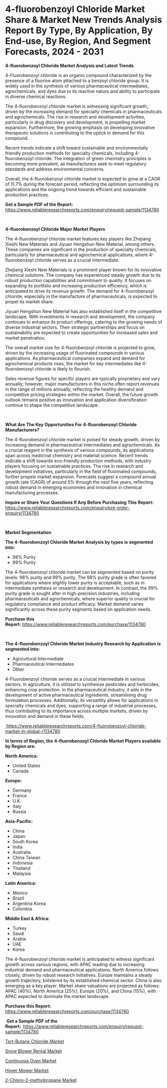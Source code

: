 <p><h1>4-fluorobenzoyl Chloride Market Share & Market New Trends Analysis Report By Type, By Application, By End-use, By Region, And Segment Forecasts, 2024 - 2031</h1></p><p><strong>4-fluorobenzoyl Chloride Market Analysis and Latest Trends</strong></p>
<p><p>4-Fluorobenzoyl chloride is an organic compound characterized by the presence of a fluorine atom attached to a benzoyl chloride group. It is widely used in the synthesis of various pharmaceutical intermediates, agrochemicals, and dyes due to its reactive nature and ability to participate in diverse chemical reactions. </p><p>The 4-fluorobenzoyl chloride market is witnessing significant growth, driven by the increasing demand for specialty chemicals in pharmaceuticals and agrochemicals. The rise in research and development activities, particularly in drug discovery and development, is propelling market expansion. Furthermore, the growing emphasis on developing innovative therapeutic solutions is contributing to the uptick in demand for this compound.</p><p>Recent trends indicate a shift toward sustainable and environmentally friendly production methods for specialty chemicals, including 4-fluorobenzoyl chloride. The integration of green chemistry principles is becoming more prevalent, as manufacturers seek to meet regulatory standards and address environmental concerns. </p><p>Overall, the 4-fluorobenzoyl chloride market is expected to grow at a CAGR of 11.7% during the forecast period, reflecting the optimism surrounding its applications and the ongoing trend towards efficient and sustainable production practices.</p></p>
<p><strong>Get a Sample PDF of the Report:&nbsp;</strong> <a href="https://www.reliableresearchreports.com/enquiry/request-sample/1134780?utm_campaign=8&utm_medium=2&utm_source=Github&utm_content=ia&utm_term=18122024&utm_id=4-fluorobenzoyl-chloride">https://www.reliableresearchreports.com/enquiry/request-sample/1134780</a></p>
<p>&nbsp;</p>
<p><strong>4-fluorobenzoyl Chloride Major Market Players</strong></p>
<p><p>The 4-fluorobenzoyl chloride market features key players like Zhejiang Xieshi New Materials and Jiyuan Hengshun New Material, among others. These companies are significant in the production of specialty chemicals, particularly for pharmaceutical and agrochemical applications, where 4-fluorobenzoyl chloride serves as a crucial intermediate.</p><p>Zhejiang Xieshi New Materials is a prominent player known for its innovative chemical solutions. The company has experienced steady growth due to its robust production capabilities and commitment to quality. It focuses on expanding its portfolio and increasing production efficiency, which is anticipated to drive its revenue growth. The demand for 4-fluorobenzoyl chloride, especially in the manufacture of pharmaceuticals, is expected to propel its market share.</p><p>Jiyuan Hengshun New Material has also established itself in the competitive landscape. With investments in research and development, the company continues to enhance its product offerings, catering to the growing needs of diverse industrial sectors. Their strategic partnerships and focus on sustainability are expected to create opportunities for increased sales and market penetration.</p><p>The overall market size for 4-fluorobenzoyl chloride is projected to grow, driven by the increasing usage of fluorinated compounds in various applications. As pharmaceutical companies expand and demand for agrochemical products rises, the market for key intermediates like 4-fluorobenzoyl chloride is likely to flourish.</p><p>Sales revenue figures for specific players are typically proprietary and vary annually; however, major manufacturers in this niche often report revenues in the range of millions annually, reflecting the healthy demand and competitive pricing strategies within the market. Overall, the future growth outlook remains positive as innovation and application diversification continue to shape the competitive landscape.</p></p>
<p>&nbsp;</p>
<p><strong>What Are The Key Opportunities For 4-fluorobenzoyl Chloride Manufacturers?</strong></p>
<p><p>The 4-fluorobenzoyl chloride market is poised for steady growth, driven by increasing demand in pharmaceutical intermediates and agrochemicals. As a crucial reagent in the synthesis of various compounds, its applications span across medicinal chemistry and material science. Recent trends indicate a shift towards eco-friendly production methods, with industry players focusing on sustainable practices. The rise in research and development initiatives, particularly in the field of fluorinated compounds, further propels market expansion. Forecasts suggest a compound annual growth rate (CAGR) of around 5% through the next five years, reflecting robust demand in emerging economies and innovation in chemical manufacturing processes.</p></p>
<p><strong>Inquire or Share Your Questions If Any Before Purchasing This Report:</strong> <a href="https://www.reliableresearchreports.com/enquiry/pre-order-enquiry/1134780?utm_campaign=8&utm_medium=2&utm_source=Github&utm_content=ia&utm_term=18122024&utm_id=4-fluorobenzoyl-chloride">https://www.reliableresearchreports.com/enquiry/pre-order-enquiry/1134780</a></p>
<p>&nbsp;</p>
<p><strong>Market Segmentation</strong></p>
<p><strong>The 4-fluorobenzoyl Chloride Market Analysis by types is segmented into:</strong></p>
<p><ul><li>98% Purity</li><li>99% Purity</li></ul></p>
<p><p>The 4-fluorobenzoyl chloride market can be segmented based on purity levels: 98% purity and 99% purity. The 98% purity grade is often favored for applications where slightly lower purity is acceptable, such as in intermediate synthesis or research and development. In contrast, the 99% purity grade is sought after in high-precision industries, including pharmaceuticals and agrochemicals, where superior quality is crucial for regulatory compliance and product efficacy. Market demand varies significantly across these purity segments based on application needs.</p></p>
<p><strong>Purchase this Report:&nbsp;</strong><a href="https://www.reliableresearchreports.com/purchase/1134780?utm_campaign=8&utm_medium=2&utm_source=Github&utm_content=ia&utm_term=18122024&utm_id=4-fluorobenzoyl-chloride">https://www.reliableresearchreports.com/purchase/1134780</a></p>
<p>&nbsp;</p>
<p><strong>The 4-fluorobenzoyl Chloride Market Industry Research by Application is segmented into:</strong></p>
<p><ul><li>Agricultural Intermediate</li><li>Pharmaceutical Intermediates</li><li>Other</li></ul></p>
<p><p>4-Fluorobenzoyl chloride serves as a crucial intermediate in various sectors. In agriculture, it is utilized to synthesize pesticides and herbicides, enhancing crop protection. In the pharmaceutical industry, it aids in the development of active pharmaceutical ingredients, streamlining drug formulation processes. Additionally, its versatility allows for applications in specialty chemicals and dyes, supporting a range of industrial processes, thus contributing to its importance across multiple markets, driven by innovation and demand in these fields.</p></p>
<p><a href="https://www.reliableresearchreports.com/4-fluorobenzoyl-chloride-market-in-global-r1134780?utm_campaign=8&utm_medium=2&utm_source=Github&utm_content=ia&utm_term=18122024&utm_id=4-fluorobenzoyl-chloride">&nbsp;https://www.reliableresearchreports.com/4-fluorobenzoyl-chloride-market-in-global-r1134780</a></p>
<p><strong>In terms of Region, the 4-fluorobenzoyl Chloride Market Players available by Region are:</strong></p>
<p>
    <p> <strong> North America: </strong>
        <ul>
            <li>United States</li>
            <li>Canada</li>
        </ul>
        </p> 
    <p> <strong> Europe: </strong>
        <ul>
            <li>Germany</li>
            <li>France</li>
            <li>U.K.</li>
            <li>Italy</li>
            <li>Russia</li>
        </ul>
        </p> 
    <p> <strong> Asia-Pacific: </strong>
        <ul>
            <li>China</li>
            <li>Japan</li>
            <li>South Korea</li>
            <li>India</li>
            <li>Australia</li>
            <li>China Taiwan</li>
            <li>Indonesia</li>
            <li>Thailand</li>
            <li>Malaysia</li>
        </ul>
        </p> 
    <p> <strong> Latin America: </strong>
        <ul>
            <li>Mexico</li>
            <li>Brazil</li>
            <li>Argentina Korea</li>
            <li>Colombia</li>
        </ul>
        </p> 
    <p> <strong> Middle East & Africa: </strong>
        <ul>
            <li>Turkey</li>
            <li>Saudi</li>
            <li>Arabia</li>
            <li>UAE</li>
            <li>Korea</li>
        </ul>
    </p>
    </p>
<p><p>The 4-fluorobenzoyl chloride market is anticipated to witness significant growth across various regions, with APAC leading due to increasing industrial demand and pharmaceutical applications. North America follows closely, driven by robust research initiatives. Europe maintains a steady growth trajectory, bolstered by its established chemical sector. China is also emerging as a key player. Market share valuations are projected as follows: APAC (40%), North America (25%), Europe (20%), and China (15%), with APAC expected to dominate the market landscape.</p></p>
<p><strong>Purchase this Report: </strong><a href="https://www.reliableresearchreports.com/purchase/1134780?utm_campaign=8&utm_medium=2&utm_source=Github&utm_content=ia&utm_term=18122024&utm_id=4-fluorobenzoyl-chloride">https://www.reliableresearchreports.com/purchase/1134780</a></p>
<p>&nbsp;<strong>Get a Sample PDF of the Report:&nbsp;&nbsp;</strong><a href="https://www.reliableresearchreports.com/enquiry/request-sample/1134780?utm_campaign=8&utm_medium=2&utm_source=Github&utm_content=ia&utm_term=18122024&utm_id=4-fluorobenzoyl-chloride">https://www.reliableresearchreports.com/enquiry/request-sample/1134780</a></p>
<p><strong></strong></p>
<p><p><a href="https://github.com/AfsanaMia652/Market-Research-Report-List-1/blob/main/tert-butane-chloride-market.md?utm_campaign=8&utm_medium=2&utm_source=Github&utm_content=ia&utm_term=18122024&utm_id=4-fluorobenzoyl-chloride">Tert-Butane Chloride Market</a></p><p><a href="https://www.linkedin.com/pulse/future-snow-blower-rental-market-global-forecast-trends-mcdrf?utm_campaign=8&utm_medium=2&utm_source=Github&utm_content=ia&utm_term=18122024&utm_id=4-fluorobenzoyl-chloride">Snow Blower Rental Market</a></p><p><a href="https://www.linkedin.com/pulse/continuous-oven-market-drivers-challenges-forecast-2024-2031-fnkbf?utm_campaign=8&utm_medium=2&utm_source=Github&utm_content=ia&utm_term=18122024&utm_id=4-fluorobenzoyl-chloride">Continuous Oven Market</a></p><p><a href="https://www.linkedin.com/pulse/thorough-analysis-global-regional-development-hover-mower-shv8f?utm_campaign=8&utm_medium=2&utm_source=Github&utm_content=ia&utm_term=18122024&utm_id=4-fluorobenzoyl-chloride">Hover Mower Market</a></p><p><a href="https://github.com/wileonie19657/Market-Research-Report-List-1/blob/main/2-chloro-2-methylpropane-market.md?utm_campaign=8&utm_medium=2&utm_source=Github&utm_content=ia&utm_term=18122024&utm_id=4-fluorobenzoyl-chloride">2-Chloro-2-methylpropane Market</a></p></p>